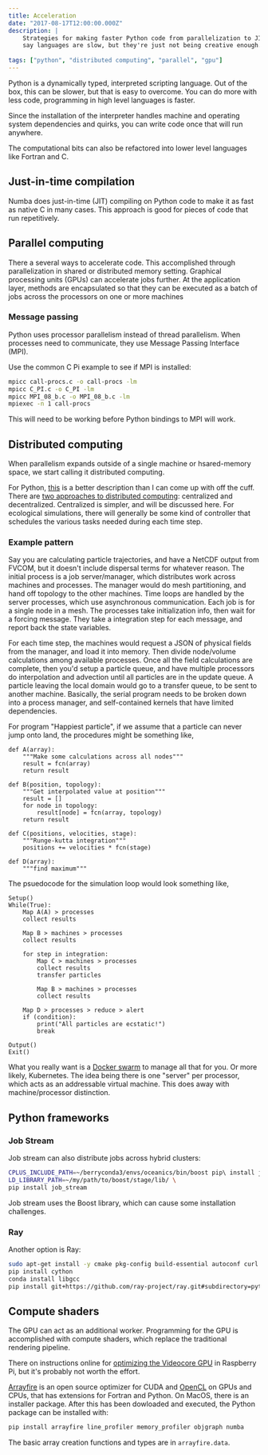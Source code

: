 ```yaml
---
title: Acceleration
date: "2017-08-17T12:00:00.000Z"
description: |
    Strategies for making faster Python code from parallelization to JIT to GPUs and whatnot. Sometimes people
    say languages are slow, but they're just not being creative enough. 
    
tags: ["python", "distributed computing", "parallel", "gpu"]
---
```



Python is a dynamically typed, interpreted scripting language. Out of the box, this can be slower, but that is easy to overcome. You can do more with less code, programming in high level languages is faster.

Since the installation of the interpreter handles machine and operating system dependencies and quirks, you can write code once that will run anywhere.

The computational bits can also be refactored into lower level languages like Fortran and C.

## Just-in-time compilation

Numba does just-in-time (JIT) compiling on Python code to make it as fast as native C in many cases. This approach is good for pieces of code that run repetitively. 

## Parallel computing

There a several ways to accelerate code. This accomplished through parallelization in shared or distributed memory setting. Graphical processing units (GPUs) can accelerate jobs further. At the application layer, methods are encapsulated so that they can be executed as a batch of jobs across the processors on one or more machines

### Message passing

Python uses processor parallelism instead of thread parallelism. When processes need to communicate, they use Message Passing Interface (MPI).

Use the common C Pi example to see if MPI is installed:

```bash
mpicc call-procs.c -o call-procs -lm
mpicc C_PI.c -o C_PI -lm
mpicc MPI_08_b.c -o MPI_08_b.c -lm
mpiexec -n 1 call-procs
```

This will need to be working before Python bindings to MPI will work.

## Distributed computing

When parallelism expands outside of a single machine or hsared-memory space, we start calling it distributed computing.

For Python, [this](https://eli.thegreenplace.net/2012/01/24/distributed-computing-in-python-with-multiprocessing/) is a better description than I can come up with off the cuff. There are [two approaches to distributed computing](https://blog.computes.com/distributed-computed-centralized-vs-decentralized-c1d21202bde8): centralized and decentralized. Centralized is simpler, and will be discussed here. For ecological simulations, there will generally be some kind of controller that schedules the various tasks needed during each time step.

### Example pattern

Say you are calculating particle trajectories, and have a NetCDF output from FVCOM, but it doesn't include dispersal terms for whatever reason. 
The initial process is a job server/manager, which distributes work across machines and processes. 
The manager would do mesh partitioning, and hand off topology to the other machines. 
Time loops are handled by the server processes, which use asynchronous communication. 
Each job is for a single node in a mesh. 
The processes take initialization info, then wait for a forcing message. 
They take a integration step for each message, and report back the state variables.

For each time step, the machines would request a JSON of physical fields from the manager, and load it into memory. 
Then divide node/volume calculations among available processes. 
Once all the field calculations are complete, then you'd setup a particle queue, and have multiple processors do interpolation and advection until all particles are in the update queue. 
A particle leaving the local domain would go to a transfer queue, to be sent to another machine. 
Basically, the serial program needs to be broken down into a process manager, and self-contained kernels that have limited dependencies.

For program "Happiest particle", if we assume that a particle can never jump onto land, the procedures might be something like,

```
def A(array):
	"""Make some calculations across all nodes"""
	result = fcn(array)
	return result

def B(position, topology):
	"""Get interpolated value at position"""
	result = []
	for node in topology:
		result[node] = fcn(array, topology)
	return result

def C(positions, velocities, stage):
	"""Runge-kutta integration"""
	positions += velocities * fcn(stage)
	
def D(array): 
	"""find maximum"""
```

The psuedocode for the simulation loop would look something like,

```
Setup()
While(True):
    Map A(A) > processes
    collect results
    
    Map B > machines > processes
    collect results
    
    for step in integration:
    	Map C > machines > processes
    	collect results
    	transfer particles
    	
    	Map B > machines > processes
    	collect results
    
    Map D > processes > reduce > alert
    if (condition): 
    	print("All particles are ecstatic!")
    	break
    	
Output()
Exit()
```

What you really want is a [Docker swarm](https://docs.docker.com/engine/swarm/) to manage all that for you. 
Or more likely, Kubernetes. The idea being there is one "server" per processor, which acts as an addressable virtual machine. 
This does away with machine/processor distinction.

## Python frameworks

### Job Stream

Job stream can also distribute jobs across hybrid clusters:

```bash
CPLUS_INCLUDE_PATH=~/berryconda3/envs/oceanics/bin/boost pip\ install job_stream
LD_LIBRARY_PATH=~/my/path/to/boost/stage/lib/ \
pip install job_stream
```

Job stream uses the Boost library, which can cause some installation challenges. 

### Ray

Another option is Ray:

```bash
sudo apt-get install -y cmake pkg-config build-essential autoconf curl libtool unzip flex bison python
pip install cython
conda install libgcc
pip install git+https://github.com/ray-project/ray.git#subdirectory=python
```

## Compute shaders

The GPU can act as an additional worker. Programming for the GPU is accomplished with compute shaders, which replace the traditional rendering pipeline. 

There on instructions online for [optimizing the Videocore GPU](https://petewarden.com/2014/08/07/how-to-optimize-raspberry-pi-code-using-its-gpu/) in Raspberry Pi, but it's probably not worth the effort.

[Arrayfire](https://github.com/arrayfire/arrayfire-python/wiki) is an open source optimizer for CUDA and [OpenCL](https://www.khronos.org/opencl/) on GPUs and CPUs, that has extensions for Fortran and Python. On MacOS, there is an installer package. After this has been dowloaded and executed, the Python package can be installed with:

```bash
pip install arrayfire line_profiler memory_profiler objgraph numba
```

The basic array creation functions and types are in `arrayfire.data`.
